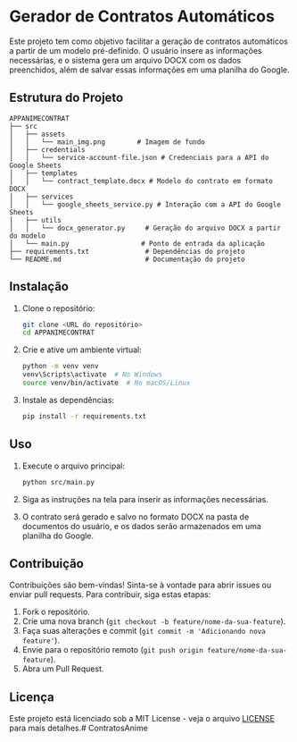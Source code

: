 # Gerador de Contratos Automáticos

Este projeto tem como objetivo facilitar a geração de contratos automáticos a partir de um modelo pré-definido. O usuário insere as informações necessárias, e o sistema gera um arquivo DOCX com os dados preenchidos, além de salvar essas informações em uma planilha do Google.

## Estrutura do Projeto

```
APPANIMECONTRAT
├── src
│   ├── assets
│   │   └── main_img.png        # Imagem de fundo
│   ├── credentials
│   │   └── service-account-file.json # Credenciais para a API do Google Sheets
│   ├── templates
│   │   └── contract_template.docx # Modelo do contrato em formato DOCX
│   ├── services
│   │   └── google_sheets_service.py # Interação com a API do Google Sheets
│   ├── utils
│   │   └── docx_generator.py     # Geração do arquivo DOCX a partir do modelo
│   └── main.py                  # Ponto de entrada da aplicação
├── requirements.txt              # Dependências do projeto
└── README.md                     # Documentação do projeto
```

## Instalação

1. Clone o repositório:
   ```sh
   git clone <URL do repositório>
   cd APPANIMECONTRAT
   ```

2. Crie e ative um ambiente virtual:
   ```sh
   python -m venv venv
   venv\Scripts\activate  # No Windows
   source venv/bin/activate  # No macOS/Linux
   ```

3. Instale as dependências:
   ```sh
   pip install -r requirements.txt
   ```

## Uso

1. Execute o arquivo principal:
   ```sh
   python src/main.py
   ```

2. Siga as instruções na tela para inserir as informações necessárias.

3. O contrato será gerado e salvo no formato DOCX na pasta de documentos do usuário, e os dados serão armazenados em uma planilha do Google.

## Contribuição

Contribuições são bem-vindas! Sinta-se à vontade para abrir issues ou enviar pull requests. Para contribuir, siga estas etapas:

1. Fork o repositório.
2. Crie uma nova branch (`git checkout -b feature/nome-da-sua-feature`).
3. Faça suas alterações e commit (`git commit -m 'Adicionando nova feature'`).
4. Envie para o repositório remoto (`git push origin feature/nome-da-sua-feature`).
5. Abra um Pull Request.

## Licença

Este projeto está licenciado sob a MIT License - veja o arquivo [LICENSE](LICENSE) para mais detalhes.#   C o n t r a t o s A n i m e  
 